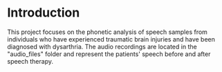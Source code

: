 # Introduction
This project focuses on the phonetic analysis of speech samples from individuals who have experienced traumatic brain injuries and have been diagnosed with dysarthria. The audio recordings are located in the "audio_files" folder and represent the patients' speech before and after speech therapy.
